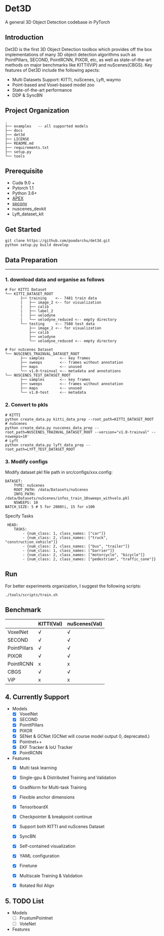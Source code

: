 # Det3D

A general 3D Object Detection codebase in PyTorch

## Introduction

Det3D is the first 3D Object Detection toolbox which provides off the box implementations of many 3D object detection algorithms such as PointPillars, SECOND, PointRCNN, PIXOR, etc, as well as state-of-the-art methods on major benchmarks like KITTI(ViP) and nuScenes(CBGS). Key features of Det3D include the following apects:

* Multi Datasets Support: KITTI, nuScenes, Lyft, waymo
* Point-based and Voxel-based model zoo
* State-of-the-art performance
* DDP & SyncBN

Project Organization
------------
```
.
├── examples   -- all supported models
├── docs
├── det3d
├── LICENSE
├── README.md
├── requirements.txt
├── setup.py
└── tools
```

Prerequisite
-------------------
- Cuda 9.0 +
- Pytorch 1.1
- Python 3.6+
- [APEX](https://github.com/NVIDIA/apex.git)
- [spconv](https://github.com/traveller59/spconv/commit/73427720a539caf9a44ec58abe3af7aa9ddb8e39) 
- nuscenes_devkit
- Lyft_dataset_kit

## Get Started
```
git clone https://github.com/poodarchu/det3d.git
python setup.py build develop
```
## Data Preparation

-----------------
###  1. download data and organise as follows
```
# For KITTI Dataset
└── KITTI_DATASET_ROOT
       ├── training    <-- 7481 train data
       |   ├── image_2 <-- for visualization
       |   ├── calib
       |   ├── label_2
       |   ├── velodyne
       |   └── velodyne_reduced <-- empty directory
       └── testing     <-- 7580 test data
           ├── image_2 <-- for visualization
           ├── calib
           ├── velodyne
           └── velodyne_reduced <-- empty directory

# For nuScenes Dataset         
└── NUSCENES_TRAINVAL_DATASET_ROOT
       ├── samples       <-- key frames
       ├── sweeps        <-- frames without annotation
       ├── maps          <-- unused
       └── v1.0-trainval <-- metadata and annotations
└── NUSCENES_TEST_DATASET_ROOT
       ├── samples       <-- key frames
       ├── sweeps        <-- frames without annotation
       ├── maps          <-- unused
       └── v1.0-test     <-- metadata
```
### 2. Convert to pkls
```
# KITTI
python create_data.py kitti_data_prep --root_path=KITTI_DATASET_ROOT
# nuScenes
python create_data.py nuscenes_data_prep --root_path=NUSCENES_TRAINVAL_DATASET_ROOT --version="v1.0-trainval" --nsweeps=10'
# Lyft
python create_data.py lyft_data_prep --root_path=LYFT_TEST_DATASET_ROOT
```
### 3. Modify configs
Modify dataset pkl file path in src/configs/xxx.config:
```
DATASET:
    TYPE: nuScenes
    ROOT_PATH: /data/Datasets/nuScenes
    INFO_PATH: /data/Datasets/nuScenes/infos_train_10sweeps_withvelo.pkl
    NSWEEPS: 10
BATCH_SIZE: 5 # 5 for 2080ti, 15 for v100
```
Specify Tasks
```
 HEAD:
    TASKS:
        - {num_class: 1, class_names: ["car"]}
        - {num_class: 2, class_names: ["truck", "construction_vehicle"]}
        - {num_class: 2, class_names: ["bus", "trailer"]}
        - {num_class: 1, class_names: ["barrier"]}
        - {num_class: 2, class_names: ["motorcycle", "bicycle"]}
        - {num_class: 2, class_names: ["pedestrian", "traffic_cone"]}
```

Run
------------
For better experiments organization, I suggest the following scripts:
```
./tools/scripts/train.sh
```

## Benchmark

|              | KITTI(Val) | nuScenes(Val) |
| ------------ | ---------- | ------------- |
| VoxelNet     | √          | √             |
| SECOND       | √          | √             |
| PointPillars | √          | √             |
| PIXOR        | √          | √             |
| PointRCNN    | x          | x             |
| CBGS         | √          | √             |
| ViP          | x          | x             |

## 4. Currently Support

* Models
  - [x] VoxelNet
  - [x] SECOND
  - [x] PointtPillars
  - [x] PIXOR
  - [x] SENet & GCNet (GCNet will course model output 0, deprecated.)
  - [x] Pointnet++
  - [x] EKF Tracker & IoU Tracker
  - [x] PointRCNN

* Features
  - [x] Multi task learning
  - [x] Single-gpu & Distributed Training and Validation
  - [x] GradNorm for Multi-task Training
  - [x] Flexible anchor dimensions
  - [x] TensorboardX
  - [x] Checkpointer & breakpoint continue
  - [x] Support both KITTI and nuScenes Dataset
  - [x] SyncBN
  - [x] Self-contained visualization
  - [x] YAML configuration
  - [x] Finetune
  - [x] Multiscale Training & Validation
  - [x] Rotated RoI Align


## 5. TODO List
* Models
  - [ ] FrustumPointnet
  - [ ] VoteNet

* Features


